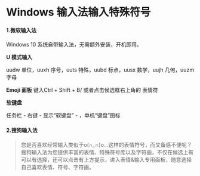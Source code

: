 # Windows 输入法输入特殊符号

#### 1.微软输入法

Windows 10 系统自带输入法，无需额外安装，开机即用。

**U 模式输入**

uudw 单位，uuxh 序号，uuts 特殊，uubd 标点，uusx 数学，uujh 几何，uuzm 字母

**Emoji 面板**
键入Ctrl + Shift + B/ 或者点击候选框右上角的 表情符

**软键盘**

任务栏 - 右键 - 显示“软键盘” - ，单机“键盘”图标

#### 2.搜狗输入法

> 您是否喜欢经常输入类似于o(∩_∩)o…这样的表情符号，而又备感不便呢？搜狗输入法为您提供丰富的表情、特殊符号库以及字符画，不仅在候选上有可以有选择，还可以点击有上方提示，进入表情&输入专用面板，随意选择自己喜欢表情、符号、字符画。

